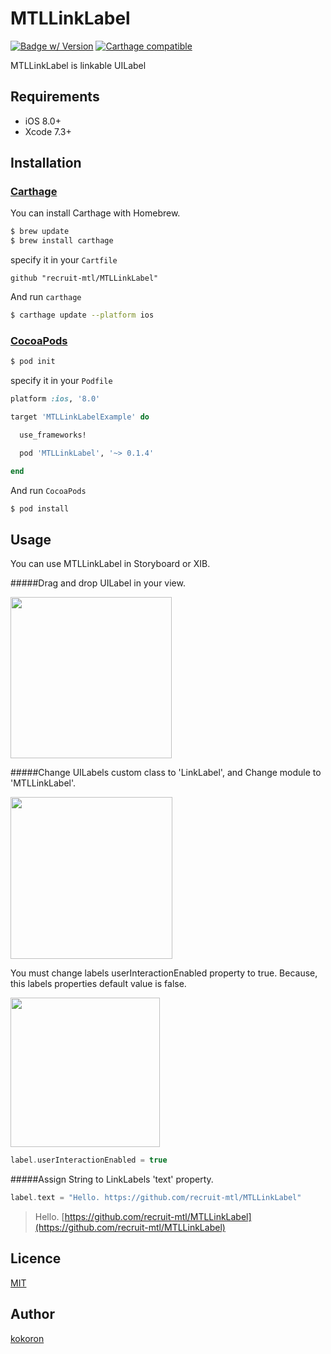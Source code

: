 # MTLLinkLabel 

[![Badge w/ Version](https://cocoapod-badges.herokuapp.com/v/MTLLinkLabel/badge.png)](https://cocoadocs.org/docsets/MTLLinkLabel) [![Carthage compatible](https://img.shields.io/badge/Carthage-compatible-4BC51D.svg?style=flat)](https://github.com/Carthage/Carthage)

MTLLinkLabel is linkable UILabel

## Requirements

- iOS 8.0+
- Xcode 7.3+

## Installation

### [Carthage](https://github.com/Carthage/Carthage)

You can install Carthage with Homebrew.

```bash
$ brew update
$ brew install carthage
```
specify it in your `Cartfile`

`github "recruit-mtl/MTLLinkLabel"`

And run `carthage`

```bash
$ carthage update --platform ios
```

### [CocoaPods](https://cocoapods.org)

```bash
$ pod init
```

specify it in your `Podfile`

```ruby
platform :ios, '8.0'

target 'MTLLinkLabelExample' do

  use_frameworks!

  pod 'MTLLinkLabel', '~> 0.1.4'

end
```

And run `CocoaPods`

```bash
$ pod install
```

## Usage

You can use MTLLinkLabel in Storyboard or XIB. 

#####Drag and drop UILabel in your view.

<img src="https://s3-ap-northeast-1.amazonaws.com/mtl-link-label/ib1.png" width="258">

#####Change UILabels custom class to 'LinkLabel', and Change module to 'MTLLinkLabel'.

<img src="https://s3-ap-northeast-1.amazonaws.com/mtl-link-label/ib2.png" width="259">

You must change labels userInteractionEnabled property to true. Because, this labels properties default value is false.

<img src="https://s3-ap-northeast-1.amazonaws.com/mtl-link-label/ib3.png" width="239">

```swift
label.userInteractionEnabled = true
```

#####Assign String to LinkLabels 'text' property.

```swift
label.text = "Hello. https://github.com/recruit-mtl/MTLLinkLabel"
```

> Hello. [https://github.com/recruit-mtl/MTLLinkLabel](https://github.com/recruit-mtl/MTLLinkLabel)



## Licence

[MIT](https://github.com/recruit-mtl/MTLLinkLabel/blob/master/LICENSE)

## Author

[kokoron](https://github.com/kokoron)